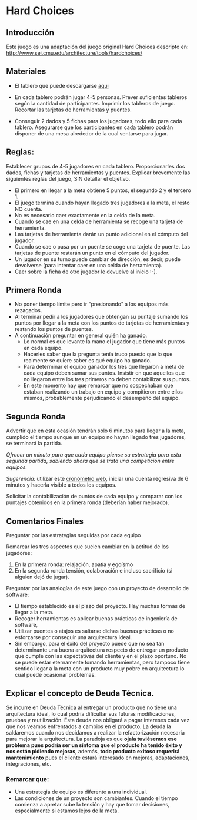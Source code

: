 # Hard Choices

## Introducción

Este juego es una adaptación del juego original Hard Choices descripto en:
http://www.sei.cmu.edu/architecture/tools/hardchoices/

## Materiales

* El tablero que puede descargarse [aqui](HardChoices.pdf)
* En cada tablero podrán jugar 4-5 personas. Prever suficientes tableros según la
cantidad de participantes. Imprimir los tableros de juego. Recortar las tarjetas
de herramientas y puentes.

* Conseguir 2 dados y 5 fichas para los jugadores, todo ello para cada tablero.
Asegurarse que los participantes en cada tablero podrán disponer de una mesa
alrededor de la cual sentarse para jugar.


## Reglas:

Establecer grupos de 4-5 jugadores en cada tablero. Proporcionarles dos dados,
fichas y tarjetas de herramientas y puentes. Explicar brevemente las siguientes
reglas del juego, SIN detallar el objetivo.

* El primero en llegar a la meta obtiene 5 puntos, el segundo 2 y el tercero 1.
* El juego termina cuando hayan llegado tres jugadores a la meta, el resto NO
cuenta.
* No es necesario caer exactamente en la celda de la meta.
* Cuando se cae en una celda de herramienta se recoge una tarjeta de herramienta.
* Las tarjetas de herramienta darán un punto adicional en el cómputo del jugador.
* Cuando se cae o pasa por un puente se coge una tarjeta de puente. Las tarjetas
de puente restarán un punto en el cómputo del jugador.
* Un jugador en su turno puede cambiar de dirección, es decir, puede devolverse
(para intentar caer en una celda de herramienta).
* Caer sobre la ficha de otro jugador le devuelve al inicio :-).

## Primera Ronda

* No poner tiempo límite pero ir “presionando” a los equipos más rezagados.
* Al terminar pedir a los jugadores que obtengan su puntaje sumando los puntos por
llegar a la meta con los puntos de tarjetas de herramientas y restando los
puntos de puentes. 
* A continuación preguntar en general quién ha ganado. 
  * Lo normal es que levante la mano el jugador que tiene más puntos en cada equipo. 
  * Hacerles saber que la pregunta tenía truco puesto que lo que realmente se quiere 
    saber es qué equipo ha ganado. 
  * Para determinar el equipo ganador los tres que llegaron a meta de cada equipo 
    deben sumar sus puntos. Insistir en que aquellos que no llegaron entre los tres 
    primeros no deben contabilizar sus puntos. 
  * En este momento hay que remarcar que no sospechaban que estaban realizando un 
    trabajo en equipo y compitieron entre ellos mismos, probablemente perjudicando el desempeño del
    equipo. 

## Segunda Ronda

Advertir que en esta ocasión tendrán solo 6 minutos para llegar a la meta,
cumplido el tiempo aunque en un equipo no hayan llegado tres jugadores, se
terminará la partida. 

*Ofrecer un minuto para que cada equipo piense su estrategia para esta segunda
partida, sabiendo ahora que se trata una competición entre equipos.*

*Sugerencia:* utilizar este [cronómetro web](http://www.online-stopwatch.com/full-screen-stopwatch/), 
iniciar una cuenta regresiva de 6 minutos y hacerla visible a todos los equipos.

Solicitar la contabilización de puntos de cada equipo y comparar con los
puntajes obtenidos en la primera ronda (deberían haber mejorado).

## Comentarios Finales

Preguntar por las estrategias seguidas por cada equipo 

Remarcar los tres aspectos que suelen cambiar en la actitud de los jugadores: 

1. En la primera ronda: relajación, apatía y egoísmo
2. En la segunda ronda tensión, colaboración e incluso sacrificio (si alguien dejó de
jugar).

Preguntar por las analogías de este juego con un proyecto de desarrollo de
software: 

* El tiempo establecido es el plazo del proyecto. Hay muchas formas de
llegar a la meta. 
* Recoger herramientas es aplicar buenas prácticas de ingeniería de software, 
* Utilizar puentes o atajos es saltarse dichas buenas prácticas o no esforzarse 
por conseguir una arquitectura ideal. 
* Sin embargo, para el éxito del proyecto puede que no sea tan determinante una 
buena arquitectura respecto de entregar un producto que cumple con las expectativas 
del cliente y en el plazo oportuno. No se puede estar eternamente tomando herramientas, 
pero tampoco tiene sentido llegar a la meta con un producto muy pobre en arquitectura lo cual
puede ocasionar problemas.

## Explicar el concepto de Deuda Técnica. 
Se incurre en Deuda Técnica al entregar un producto que no tiene una arquitectura ideal, lo 
cual podría dificultar sus futuras modificaciones, pruebas y reutilización. Esta deuda nos 
obligará a pagar intereses cada vez que nos veamos enfrentados a cambios en el producto. La deuda
la saldaremos cuando nos decidamos a realizar la refactorización necesaria para mejorar la 
arquitectura. La paradoja es que **ojala tuviésemos ese problema pues podría ser un síntoma 
que el producto ha tenido éxito y nos están pidiendo mejoras**, además, **todo producto 
exitoso requerirá mantenimiento** pues el cliente estará interesado en mejoras, adaptaciones, 
integraciones, etc. 

### Remarcar que: 
* Una estrategia de equipo es diferente a una individual.
* Las condiciones de un proyecto son cambiantes. Cuando el tiempo comienza a apretar 
sube la tensión y hay que tomar decisiones, especialmente si estamos lejos de la meta.

